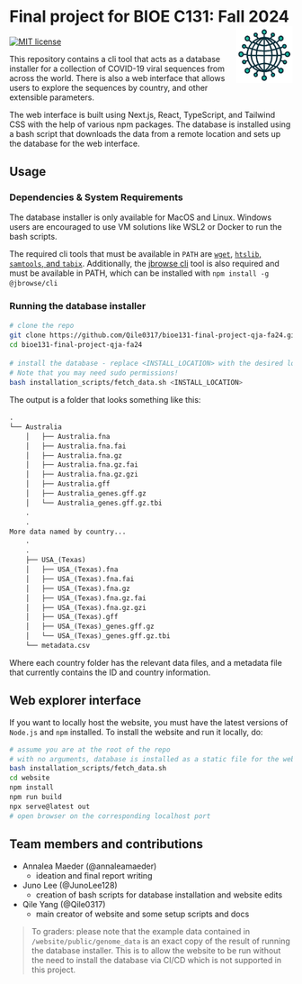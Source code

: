 # Final project for BIOE C131: Fall 2024 <img src="website/public/logo.png" width="20%" align="right" />

[![MIT license](https://img.shields.io/badge/license-MIT-green.svg)](https://github.com/Qile0317/bioe131-final-project-qja-fa24/blob/main/LICENSE)

This repository contains a cli tool that acts as a database installer for a collection of COVID-19 viral sequences from across the world. There is also a web interface that allows users to explore the sequences by country, and other extensible parameters.

The web interface is built using Next.js, React, TypeScript, and Tailwind CSS with the help of various npm packages. The database is installed using a bash script that downloads the data from a remote location and sets up the database for the web interface.

## Usage

### Dependencies & System Requirements

The database installer is only available for MacOS and Linux. Windows users are encouraged to use VM solutions like WSL2 or Docker to run the bash scripts.

The required cli tools that must be available in `PATH` are [`wget`](https://www.gnu.org/software/wget/), [`htslib`, `samtools`, and `tabix`](https://www.htslib.org/). Additionally, the [jbrowse cli](https://www.npmjs.com/package/@jbrowse/cli/v/2.1.0) tool is also required and must be available in PATH, which can be installed with `npm install -g @jbrowse/cli`

### Running the database installer

```bash
# clone the repo
git clone https://github.com/Qile0317/bioe131-final-project-qja-fa24.git
cd bioe131-final-project-qja-fa24

# install the database - replace <INSTALL_LOCATION> with the desired location
# Note that you may need sudo permissions!
bash installation_scripts/fetch_data.sh <INSTALL_LOCATION>
```

The output is a folder that looks something like this:

```txt
.
└── Australia
    │   ├── Australia.fna
    │   ├── Australia.fna.fai
    │   ├── Australia.fna.gz
    │   ├── Australia.fna.gz.fai
    │   ├── Australia.fna.gz.gzi
    │   ├── Australia.gff
    │   ├── Australia_genes.gff.gz
    │   └── Australia_genes.gff.gz.tbi
    .
    .
More data named by country...
    .
    .
    ├── USA_(Texas)
    │   ├── USA_(Texas).fna
    │   ├── USA_(Texas).fna.fai
    │   ├── USA_(Texas).fna.gz
    │   ├── USA_(Texas).fna.gz.fai
    │   ├── USA_(Texas).fna.gz.gzi
    │   ├── USA_(Texas).gff
    │   ├── USA_(Texas)_genes.gff.gz
    │   └── USA_(Texas)_genes.gff.gz.tbi
    └── metadata.csv
```

Where each country folder has the relevant data files, and a metadata file that currently contains the ID and country information.

## Web explorer interface

If you want to locally host the website, you must have the latest versions of `Node.js` and `npm` installed. To install the website and run it locally, do:

```bash
# assume you are at the root of the repo
# with no arguments, database is installed as a static file for the website
bash installation_scripts/fetch_data.sh
cd website
npm install
npm run build
npx serve@latest out
# open browser on the corresponding localhost port
```

## Team members and contributions

- Annalea Maeder (@annaleamaeder)
    - ideation and final report writing
- Juno Lee (@JunoLee128)
    - creation of bash scripts for database installation and website edits
- Qile Yang (@Qile0317)
    - main creator of website and some setup scripts and docs

> To graders: please note that the example data contained in `/website/public/genome_data` is an exact copy of the result of running the database installer. This is to allow the website to be run without the need to install the database via CI/CD which is not supported in this project.
